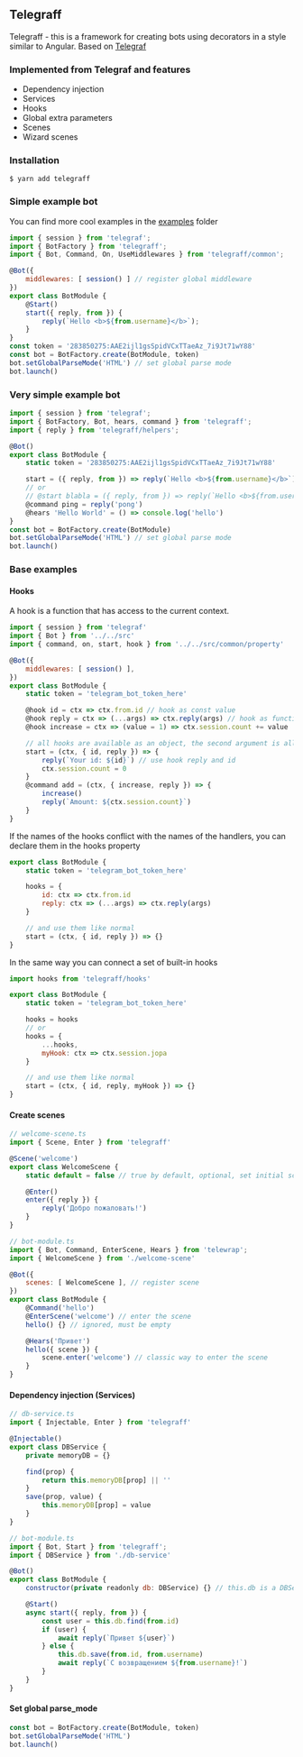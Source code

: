 ## Telegraff
Telegraff - this is a framework for creating bots using decorators in a style similar to Angular. Based on [Telegraf](https://github.com/telegraf/telegraf "Telegraf")

### Implemented from Telegraf and features
- Dependency injection
- Services
- Hooks
- Global extra parameters
- Scenes
- Wizard scenes

### Installation

```
$ yarn add telegraff
```

### Simple example bot
You can find more cool examples in the [examples](https://github.com/RealPeha/telegraff/tree/master/examples "examples") folder

```javascript
import { session } from 'telegraf';
import { BotFactory } from 'telegraff';
import { Bot, Command, On, UseMiddlewares } from 'telegraff/common';

@Bot({
    middlewares: [ session() ] // register global middleware
})
export class BotModule {
    @Start()
    start({ reply, from }) {
        reply(`Hello <b>${from.username}</b>`);
    }
}
const token = '283850275:AAE2ijl1gsSpidVCxTTaeAz_7i9Jt71wY88'
const bot = BotFactory.create(BotModule, token)
bot.setGlobalParseMode('HTML') // set global parse mode
bot.launch()
```

### Very simple example bot
```javascript
import { session } from 'telegraf';
import { BotFactory, Bot, hears, command } from 'telegraff';
import { reply } from 'telegraff/helpers';

@Bot()
export class BotModule {
    static token = '283850275:AAE2ijl1gsSpidVCxTTaeAz_7i9Jt71wY88'

    start = ({ reply, from }) => reply(`Hello <b>${from.username}</b>`)
    // or
    // @start blabla = ({ reply, from }) => reply(`Hello <b>${from.username}</b>`)
    @command ping = reply('pong')
    @hears 'Hello World' = () => console.log('hello')
}
const bot = BotFactory.create(BotModule)
bot.setGlobalParseMode('HTML') // set global parse mode
bot.launch()
```

### Base examples
#### Hooks
A hook is a function that has access to the current context.
```javascript
import { session } from 'telegraf'
import { Bot } from '../../src'
import { command, on, start, hook } from '../../src/common/property'

@Bot({
	middlewares: [ session() ],
})
export class BotModule {
    static token = 'telegram_bot_token_here'

    @hook id = ctx => ctx.from.id // hook as const value
    @hook reply = ctx => (...args) => ctx.reply(args) // hook as function
    @hook increase = ctx => (value = 1) => ctx.session.count += value

    // all hooks are available as an object, the second argument is all handlers
    start = (ctx, { id, reply }) => {
        reply(`Your id: ${id}`) // use hook reply and id
        ctx.session.count = 0
    }
    @command add = (ctx, { increase, reply }) => {
        increase()
        reply(`Amount: ${ctx.session.count}`)
    }
}
```
If the names of the hooks conflict with the names of the handlers, you can declare them in the hooks property
```javascript
export class BotModule {
    static token = 'telegram_bot_token_here'

    hooks = {
        id: ctx => ctx.from.id
        reply: ctx => (...args) => ctx.reply(args)
    }

    // and use them like normal
    start = (ctx, { id, reply }) => {}
}
```
In the same way you can connect a set of built-in hooks
```javascript
import hooks from 'telegraff/hooks'

export class BotModule {
    static token = 'telegram_bot_token_here'

    hooks = hooks
    // or
    hooks = {
        ...hooks,
        myHook: ctx => ctx.session.jopa
    }

    // and use them like normal
    start = (ctx, { id, reply, myHook }) => {}
}
```
#### Create scenes
```javascript
// welcome-scene.ts
import { Scene, Enter } from 'telegraff'

@Scene('welcome')
export class WelcomeScene {
    static default = false // true by default, optional, set initial scene

    @Enter()
    enter({ reply }) {
        reply('Добро пожаловать!')
    }
}

// bot-module.ts
import { Bot, Command, EnterScene, Hears } from 'telewrap';
import { WelcomeScene } from './welcome-scene'

@Bot({
    scenes: [ WelcomeScene ], // register scene
})
export class BotModule {
    @Command('hello')
    @EnterScene('welcome') // enter the scene
    hello() {} // ignored, must be empty

    @Hears('Привет')
    hello({ scene }) {
        scene.enter('welcome') // classic way to enter the scene
    }
}
```

#### Dependency injection (Services)
```javascript
// db-service.ts
import { Injectable, Enter } from 'telegraff'

@Injectable()
export class DBService {
    private memoryDB = {}

    find(prop) {
	    return this.memoryDB[prop] || ''
    }
    save(prop, value) {
	    this.memoryDB[prop] = value
    }
}

// bot-module.ts
import { Bot, Start } from 'telegraff';
import { DBService } from './db-service'

@Bot()
export class BotModule {
    constructor(private readonly db: DBService) {} // this.db is a DBService instance

    @Start()
    async start({ reply, from }) {
        const user = this.db.find(from.id)
        if (user) {
            await reply(`Привет ${user}`)
        } else {
            this.db.save(from.id, from.username)
            await reply(`С возвращением ${from.username}!`)
        }
    }
}
```

#### Set global parse_mode
```javascript
const bot = BotFactory.create(BotModule, token)
bot.setGlobalParseMode('HTML')
bot.launch()
```
